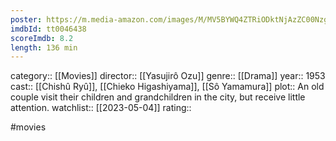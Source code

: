 ```yaml
---
poster: https://m.media-amazon.com/images/M/MV5BYWQ4ZTRiODktNjAzZC00Nzg1LTk1YWQtNDFmNDI0NmZiNGIwXkEyXkFqcGdeQXVyNzkwMjQ5NzM@._V1_SX300.jpg
imdbId: tt0046438
scoreImdb: 8.2
length: 136 min
---
```


category:: [[Movies]]
director:: [[Yasujirô Ozu]]
genre:: [[Drama]]
year:: 1953
cast:: [[Chishû Ryû]], [[Chieko Higashiyama]], [[Sô Yamamura]]
plot:: An old couple visit their children and grandchildren in the city, but receive little attention.
watchlist:: [[2023-05-04]]
rating::

#movies 

